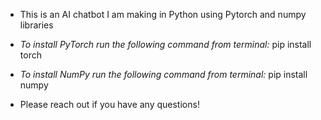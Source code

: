 - This is an AI chatbot I am making in Python using Pytorch and numpy libraries

- *To install PyTorch run the following command from terminal:*
        pip install torch

- *To install NumPy run the following command from terminal:*
        pip install numpy

- Please reach out if you have any questions!
